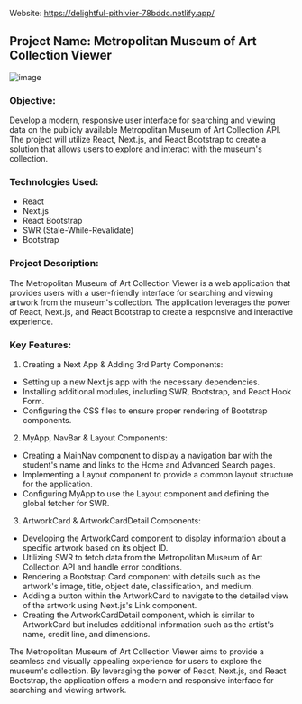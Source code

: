 Website: https://delightful-pithivier-78bddc.netlify.app/

## Project Name: Metropolitan Museum of Art Collection Viewer
![image](https://github.com/wtse1225/Artwork-Gallary-MyApp/assets/105259859/b0a04f7f-1556-40f8-ab9e-a86a42388ee5)

### Objective:
Develop a modern, responsive user interface for searching and viewing data on the publicly available Metropolitan Museum of Art Collection API. The project will utilize React, Next.js, and React Bootstrap to create a solution that allows users to explore and interact with the museum's collection.

### Technologies Used:
- React
- Next.js
- React Bootstrap
- SWR (Stale-While-Revalidate)
- Bootstrap

### Project Description:
The Metropolitan Museum of Art Collection Viewer is a web application that provides users with a user-friendly interface for searching and viewing artwork from the museum's collection. The application leverages the power of React, Next.js, and React Bootstrap to create a responsive and interactive experience.

### Key Features:
1. Creating a Next App & Adding 3rd Party Components:
- Setting up a new Next.js app with the necessary dependencies.
- Installing additional modules, including SWR, Bootstrap, and React Hook Form.
- Configuring the CSS files to ensure proper rendering of Bootstrap components.

2. MyApp, NavBar & Layout Components:
- Creating a MainNav component to display a navigation bar with the student's name and links to the Home and Advanced Search pages.
- Implementing a Layout component to provide a common layout structure for the application.
- Configuring MyApp to use the Layout component and defining the global fetcher for SWR.

3. ArtworkCard & ArtworkCardDetail Components:
- Developing the ArtworkCard component to display information about a specific artwork based on its object ID.
- Utilizing SWR to fetch data from the Metropolitan Museum of Art Collection API and handle error conditions.
- Rendering a Bootstrap Card component with details such as the artwork's image, title, object date, classification, and medium.
- Adding a button within the ArtworkCard to navigate to the detailed view of the artwork using Next.js's Link component.
- Creating the ArtworkCardDetail component, which is similar to ArtworkCard but includes additional information such as the artist's name, credit line, and dimensions.

The Metropolitan Museum of Art Collection Viewer aims to provide a seamless and visually appealing experience for users to explore the museum's collection. By leveraging the power of React, Next.js, and React Bootstrap, the application offers a modern and responsive interface for searching and viewing artwork.
